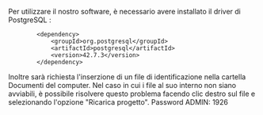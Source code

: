 Per utilizzare il nostro software, è necessario avere installato il driver di PostgreSQL :

            <dependency>
                <groupId>org.postgresql</groupId>
                <artifactId>postgresql</artifactId>
                <version>42.7.3</version>
            </dependency>
        




Inoltre sarà richiesta l'inserzione di un file di identificazione nella cartella Documenti del computer. Nel caso in cui i file al suo interno non siano avviabili, è possibile risolvere questo problema facendo clic destro sul file e selezionando l'opzione "Ricarica progetto".
Password ADMIN: 1926
